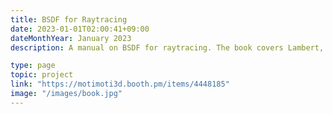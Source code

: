 ```yaml
---
title: BSDF for Raytracing
date: 2023-01-01T02:00:41+09:00
dateMonthYear: January 2023
description: A manual on BSDF for raytracing. The book covers Lambert, Phong, Blinn-Phong, Ideal Reflection and Refraction,Torrance-Sparrow, Cook-Torrance, GGX, Disney BRDF. 

type: page
topic: project
link: "https://motimoti3d.booth.pm/items/4448185"
image: "/images/book.jpg"
---
```




